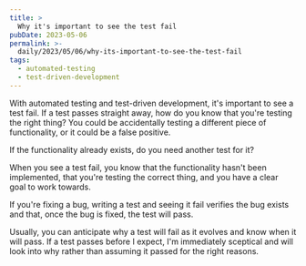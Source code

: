 ```yaml
---
title: >
  Why it's important to see the test fail
pubDate: 2023-05-06
permalink: >-
  daily/2023/05/06/why-its-important-to-see-the-test-fail
tags:
  - automated-testing
  - test-driven-development
---
```


With automated testing and test-driven development, it's important to see a test fail.
If a test passes straight away, how do you know that you're testing the right thing? You could be accidentally testing a different piece of functionality, or it could be a false positive.

If the functionality already exists, do you need another test for it?

When you see a test fail, you know that the functionality hasn't been implemented, that you're testing the correct thing, and you have a clear goal to work towards.

If you're fixing a bug, writing a test and seeing it fail verifies the bug exists and that, once the bug is fixed, the test will pass.

Usually, you can anticipate why a test will fail as it evolves and know when it will pass. If a test passes before I expect, I'm immediately sceptical and will look into why rather than assuming it passed for the right reasons.
